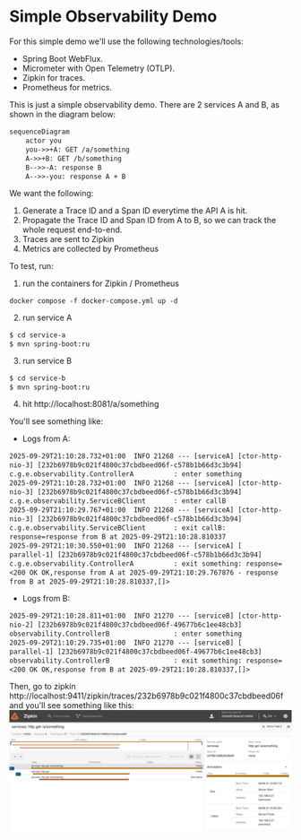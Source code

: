 # Simple Observability Demo

For this simple demo we'll use the following technologies/tools:
- Spring Boot WebFlux.
- Micrometer with Open Telemetry (OTLP).
- Zipkin for traces.
- Prometheus for metrics.

This is just a simple observability demo. There are 2 services A and B, as shown in the diagram below:

```mermaid
sequenceDiagram
    actor you
    you->>+A: GET /a/something
    A->>+B: GET /b/something
    B-->>-A: response B
    A-->>-you: response A + B
```

We want the following:
1. Generate a Trace ID and a Span ID everytime the API A is hit.
2. Propagate the Trace ID and Span ID from A to B, so we can track the whole request end-to-end.
3. Traces are sent to Zipkin
4. Metrics are collected by Prometheus

To test, run:
1. run the containers for Zipkin / Prometheus
```shell
docker compose -f docker-compose.yml up -d
```
2. run service A
```shell
$ cd service-a
$ mvn spring-boot:ru
```
3. run service B
```shell
$ cd service-b
$ mvn spring-boot:ru
```
4. hit http://localhost:8081/a/something

You'll see something like:
- Logs from A:
```log
2025-09-29T21:10:28.732+01:00  INFO 21268 --- [serviceA] [ctor-http-nio-3] [232b6978b9c021f4800c37cbdbeed06f-c578b1b66d3c3b94] c.g.e.observability.ControllerA          : enter something
2025-09-29T21:10:28.732+01:00  INFO 21268 --- [serviceA] [ctor-http-nio-3] [232b6978b9c021f4800c37cbdbeed06f-c578b1b66d3c3b94] c.g.e.observability.ServiceBClient       : enter callB
2025-09-29T21:10:29.767+01:00  INFO 21268 --- [serviceA] [ctor-http-nio-3] [232b6978b9c021f4800c37cbdbeed06f-c578b1b66d3c3b94] c.g.e.observability.ServiceBClient       : exit callB: response=response from B at 2025-09-29T21:10:28.810337
2025-09-29T21:10:30.550+01:00  INFO 21268 --- [serviceA] [     parallel-1] [232b6978b9c021f4800c37cbdbeed06f-c578b1b66d3c3b94] c.g.e.observability.ControllerA          : exit something: response=<200 OK OK,response from A at 2025-09-29T21:10:29.767876 - response from B at 2025-09-29T21:10:28.810337,[]>
```

- Logs from B:
```log
2025-09-29T21:10:28.811+01:00  INFO 21270 --- [serviceB] [ctor-http-nio-2] [232b6978b9c021f4800c37cbdbeed06f-49677b6c1ee48cb3] observability.ControllerB                : enter something
2025-09-29T21:10:29.735+01:00  INFO 21270 --- [serviceB] [     parallel-1] [232b6978b9c021f4800c37cbdbeed06f-49677b6c1ee48cb3] observability.ControllerB                : exit something: response=<200 OK OK,response from B at 2025-09-29T21:10:28.810337,[]>
```

Then, go to zipkin http://localhost:9411/zipkin/traces/232b6978b9c021f4800c37cbdbeed06f and you'll see something like this:
![img.png](img.png)